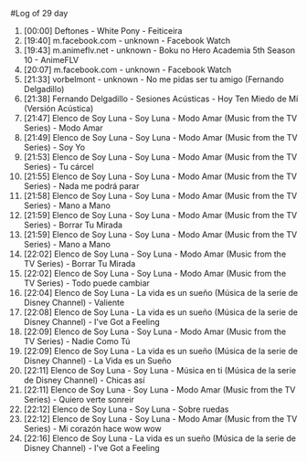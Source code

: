 #Log of 29 day

1. [00:00] Deftones - White Pony - Feiticeira
1. [19:40] m.facebook.com - unknown - Facebook Watch
1. [19:43] m.animeflv.net - unknown - Boku no Hero Academia 5th Season 10 - AnimeFLV
1. [20:07] m.facebook.com - unknown - Facebook Watch
1. [21:33] vorbelmont - unknown - No me pidas ser tu amigo (Fernando Delgadillo)
1. [21:38] Fernando Delgadillo - Sesiones Acústicas - Hoy Ten Miedo de Mí (Versión Acústica)
1. [21:47] Elenco de Soy Luna - Soy Luna - Modo Amar (Music from the TV Series) - Modo Amar
1. [21:49] Elenco de Soy Luna - Soy Luna - Modo Amar (Music from the TV Series) - Soy Yo
1. [21:53] Elenco de Soy Luna - Soy Luna - Modo Amar (Music from the TV Series) - Tu cárcel
1. [21:55] Elenco de Soy Luna - Soy Luna - Modo Amar (Music from the TV Series) - Nada me podrá parar
1. [21:58] Elenco de Soy Luna - Soy Luna - Modo Amar (Music from the TV Series) - Mano a Mano
1. [21:59] Elenco de Soy Luna - Soy Luna - Modo Amar (Music from the TV Series) - Borrar Tu Mirada
1. [21:59] Elenco de Soy Luna - Soy Luna - Modo Amar (Music from the TV Series) - Mano a Mano
1. [22:02] Elenco de Soy Luna - Soy Luna - Modo Amar (Music from the TV Series) - Borrar Tu Mirada
1. [22:02] Elenco de Soy Luna - Soy Luna - Modo Amar (Music from the TV Series) - Todo puede cambiar
1. [22:04] Elenco de Soy Luna - La vida es un sueño (Música de la serie de Disney Channel) - Valiente
1. [22:08] Elenco de Soy Luna - La vida es un sueño (Música de la serie de Disney Channel) - I've Got a Feeling
1. [22:09] Elenco de Soy Luna - Soy Luna - Modo Amar (Music from the TV Series) - Nadie Como Tú
1. [22:09] Elenco de Soy Luna - La vida es un sueño (Música de la serie de Disney Channel) - La Vida es un Sueño
1. [22:11] Elenco de Soy Luna - Soy Luna - Música en ti (Música de la serie de Disney Channel) - Chicas así
1. [22:11] Elenco de Soy Luna - Soy Luna - Modo Amar (Music from the TV Series) - Quiero verte sonreir
1. [22:12] Elenco de Soy Luna - Soy Luna - Sobre ruedas
1. [22:12] Elenco de Soy Luna - Soy Luna - Modo Amar (Music from the TV Series) - Mi corazón hace wow wow
1. [22:16] Elenco de Soy Luna - La vida es un sueño (Música de la serie de Disney Channel) - I've Got a Feeling
